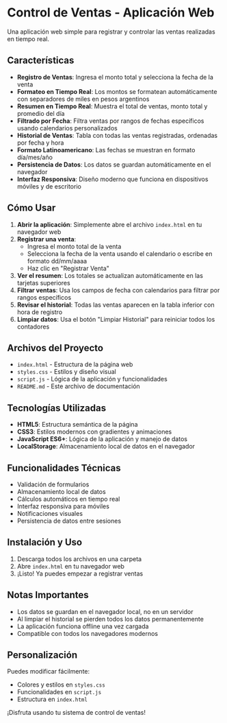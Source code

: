 # Control de Ventas - Aplicación Web

Una aplicación web simple para registrar y controlar las ventas realizadas en tiempo real.

## Características

- **Registro de Ventas**: Ingresa el monto total y selecciona la fecha de la venta
- **Formateo en Tiempo Real**: Los montos se formatean automáticamente con separadores de miles en pesos argentinos
- **Resumen en Tiempo Real**: Muestra el total de ventas, monto total y promedio del día
- **Filtrado por Fecha**: Filtra ventas por rangos de fechas específicos usando calendarios personalizados
- **Historial de Ventas**: Tabla con todas las ventas registradas, ordenadas por fecha y hora
- **Formato Latinoamericano**: Las fechas se muestran en formato día/mes/año
- **Persistencia de Datos**: Los datos se guardan automáticamente en el navegador
- **Interfaz Responsiva**: Diseño moderno que funciona en dispositivos móviles y de escritorio

## Cómo Usar

1. **Abrir la aplicación**: Simplemente abre el archivo `index.html` en tu navegador web
2. **Registrar una venta**:
   - Ingresa el monto total de la venta
   - Selecciona la fecha de la venta usando el calendario o escribe en formato dd/mm/aaaa
   - Haz clic en "Registrar Venta"
3. **Ver el resumen**: Los totales se actualizan automáticamente en las tarjetas superiores
4. **Filtrar ventas**: Usa los campos de fecha con calendarios para filtrar por rangos específicos
5. **Revisar el historial**: Todas las ventas aparecen en la tabla inferior con hora de registro
6. **Limpiar datos**: Usa el botón "Limpiar Historial" para reiniciar todos los contadores

## Archivos del Proyecto

- `index.html` - Estructura de la página web
- `styles.css` - Estilos y diseño visual
- `script.js` - Lógica de la aplicación y funcionalidades
- `README.md` - Este archivo de documentación

## Tecnologías Utilizadas

- **HTML5**: Estructura semántica de la página
- **CSS3**: Estilos modernos con gradientes y animaciones
- **JavaScript ES6+**: Lógica de la aplicación y manejo de datos
- **LocalStorage**: Almacenamiento local de datos en el navegador

## Funcionalidades Técnicas

- Validación de formularios
- Almacenamiento local de datos
- Cálculos automáticos en tiempo real
- Interfaz responsiva para móviles
- Notificaciones visuales
- Persistencia de datos entre sesiones

## Instalación y Uso

1. Descarga todos los archivos en una carpeta
2. Abre `index.html` en tu navegador web
3. ¡Listo! Ya puedes empezar a registrar ventas

## Notas Importantes

- Los datos se guardan en el navegador local, no en un servidor
- Al limpiar el historial se pierden todos los datos permanentemente
- La aplicación funciona offline una vez cargada
- Compatible con todos los navegadores modernos

## Personalización

Puedes modificar fácilmente:
- Colores y estilos en `styles.css`
- Funcionalidades en `script.js`
- Estructura en `index.html`

¡Disfruta usando tu sistema de control de ventas! 